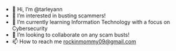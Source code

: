 - 👋 Hi, I’m @tarleyann
- 👀 I’m interested in busting scammers!
- 🌱 I’m currently learning Information Technology with a focus on Cybersecurity
- 💞️ I’m looking to collaborate on any scam busts!
- 📫 How to reach me rockinmommy09@gmail.com

<!---
tarleyann/tarleyann is a ✨ special ✨ repository because its `README.md` (this file) appears on your GitHub profile.
You can click the Preview link to take a look at your changes.
--->
